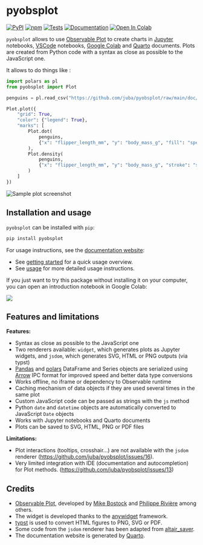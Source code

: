 # pyobsplot

[![PyPI](https://img.shields.io/pypi/v/pyobsplot.svg?color=green)](https://pypi.org/project/pyobsplot)
[![npm](https://img.shields.io/npm/v/pyobsplot?color=green)](https://www.npmjs.com/package/pyobsplot)
[![Tests](https://github.com/juba/pyobsplot/actions/workflows/tests.yml/badge.svg)](https://github.com/juba/pyobsplot/actions/workflows/tests.yml)
[![Documentation](https://github.com/juba/pyobsplot/actions/workflows/publish.yml/badge.svg)](https://github.com/juba/pyobsplot/actions/workflows/publish.yml)
[![Open In Colab](https://github.com/juba/pyobsplot/raw/main/doc/img/colab-badge.svg)](https://colab.research.google.com/github/juba/pyobsplot/blob/main/examples/introduction.ipynb)

`pyobsplot` allows to use [Observable Plot](https://observablehq.com/@observablehq/plot?collection=@observablehq/plot) to create charts in [Jupyter](https://jupyter.org) notebooks, [VSCode](https://code.visualstudio.com) notebooks, [Google Colab](https://colab.research.google.com) and [Quarto](https://quarto.org) documents. Plots are created from Python code with a syntax as close as possible to the JavaScript one.

It allows to do things like :

```python
import polars as pl
from pyobsplot import Plot

penguins = pl.read_csv("https://github.com/juba/pyobsplot/raw/main/doc/data/penguins.csv")

Plot.plot({
    "grid": True,
    "color": {"legend": True},
    "marks": [
        Plot.dot(
            penguins,
            {"x": "flipper_length_mm", "y": "body_mass_g", "fill": "species"}
        ),
        Plot.density(
            penguins,
            {"x": "flipper_length_mm", "y": "body_mass_g", "stroke": "species"}
        )
    ]
})
```

![Sample plot screenshot](https://github.com/juba/pyobsplot/raw/main/doc/screenshots/readme_plot.png)

## Installation and usage

`pyobsplot` can be installed with `pip`:

```sh
pip install pyobsplot
```

For usage instructions, see the [documentation website](https://juba.github.io/pyobsplot):

-   See [getting started](https://juba.github.io/pyobsplot/getting_started.html) for a quick usage overview.
-   See [usage](https://juba.github.io/pyobsplot/usage.html) for more detailed usage instructions.

If you just want to try this package without installing it on your computer, you can open an introduction notebook in Google Colab:

[![](https://github.com/juba/pyobsplot/raw/main/doc/img/colab-badge.svg)](https://colab.research.google.com/github/juba/pyobsplot/blob/main/examples/introduction.ipynb)

## Features and limitations

**Features:**

-   Syntax as close as possible to the JavaScript one
-   Two renderers available: `widget`, which generates plots as Jupyter widgets, and `jsdom`, which generates SVG, HTML or PNG outputs (via typst)
-   [Pandas](https://pandas.pydata.org) and [polars](https://pola.rs) DataFrame and Series objects are serialized using [Arrow](https://arrow.apache.org) IPC format for improved speed and better data type conversions
-   Works offline, no iframe or dependency to Observable runtime
-   Caching mechanism of data objects if they are used several times in the same plot
-   Custom JavaScript code can be passed as strings with the `js` method
-   Python `date` and `datetime` objects are automatically converted to JavaScript `Date` objects
-   Works with Jupyter notebooks and Quarto documents
-   Plots can be saved to SVG, HTML, PNG or PDF files

**Limitations:**

-   Plot interactions (tooltips, crosshair...) are not available with the `jsdom` renderer (<https://github.com/juba/pyobsplot/issues/16>).
-   Very limited integration with IDE (documentation and autocompletion) for Plot methods. (<https://github.com/juba/pyobsplot/issues/13>)

## Credits

-   [Observable Plot](https://observablehq.com/@observablehq/plot?collection=@observablehq/plot), developed by [Mike Bostock](https://observablehq.com/@mbostock) and [Philippe Rivière](https://observablehq.com/@fil) among others.
-   The widget is developed thanks to the [anywidget](https://anywidget.dev) framework.
-   [typst](https://typst.app) is used to convert HTML figures to PNG, SVG or PDF.
-   Some code from the `jsdom` renderer has been adapted from [altair_saver](https://github.com/altair-viz/altair_saver).
-   The documentation website is generated by [Quarto](https://quarto.org).
